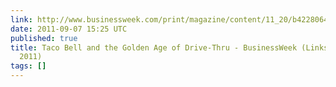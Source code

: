 ```yaml
---
link: http://www.businessweek.com/print/magazine/content/11_20/b4228064581642.htm
date: 2011-09-07 15:25 UTC
published: true
title: Taco Bell and the Golden Age of Drive-Thru - BusinessWeek (Links for 4 September
  2011)
tags: []
---
```



